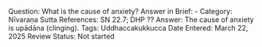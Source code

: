 Question: What is the cause of anxiety?
Answer in Brief: -
 Category: Nīvaraṇa
Sutta References: SN 22.7; DHP ??
Answer: The cause of anxiety is upādāna (clinging).
Tags: Uddhaccakukkucca
Date Entered: March 22, 2025
Review Status: Not started
